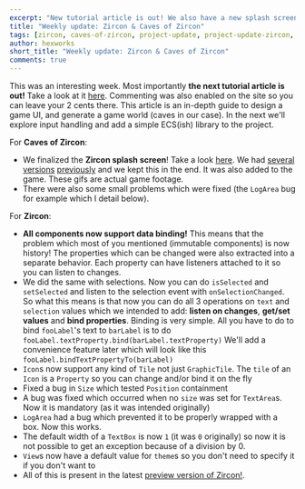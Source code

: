 ```yaml
---
excerpt: "New tutorial article is out! We also have a new splash screen from now on for Caves of Zircon."
title: "Weekly update: Zircon & Caves of Zircon"
tags: [zircon, caves-of-zircon, project-update, project-update-zircon, project-update-coz]
author: hexworks
short_title: "Weekly update: Zircon & Caves of Zircon"
comments: true
---
```


This was an interesting week. Most importantly **the next tutorial article is out!**
Take a look at it [here](https://hexworks.org/posts/tutorials/2019/01/05/how-to-make-a-roguelike-generating-random-caves.html).
Commenting was also enabled on the site so you can leave your 2 cents there. This article
is an in-depth guide to design a game UI, and generate a game world (caves in our case).
In the next we'll explore input handling and add a simple ECS(ish) library to the project.


For **Caves of Zircon**:

- We finalized the **Zircon splash screen**! Take a look [here](https://cdn.discordapp.com/attachments/509142267735310338/532089835054301184/coz_splash.gif).
  We had [several versions](https://cdn.discordapp.com/attachments/509142267735310338/531962820523327488/unknown.png)
  [previously](https://cdn.discordapp.com/attachments/509142267735310338/531950637567574018/unknown.png)
  and we kept this in the end. It was also added to the game. These gifs are actual game
  footage.
- There were also some small problems which were fixed (the `LogArea` bug for example
  which I detail below).


For **Zircon**:

- **All components now support data binding!** This means that the problem which most
  of you mentioned (immutable components) is now history! The properties which can
  be changed were also extracted into a separate behavior. Each property can have
  listeners attached to it so you can listen to changes.
- We did the same with selections. Now you can do `isSelected` and `setSelected`
  and listen to the selection event with `onSelectionChanged`.
  So what this means is that now you can do all 3 operations on `text` and `selection`
  values which we intended to add: **listen on changes**, **get/set values** and
  **bind properties**. Binding is very simple. All you have to do to bind
  `fooLabel`'s text to `barLabel` is to do `fooLabel.textProperty.bind(barLabel.textProperty)`
  We'll add a convenience feature later which will look like this `fooLabel.bindTextPropertyTo(barLabel)`
- `Icon`s now support any kind of `Tile` not just `GraphicTile`. The `tile` of an
  `Icon` is a `Property` so you can change and/or bind it on the fly
- Fixed a bug in `Size` which tested `Position` containment
- A bug was fixed which occurred when no `size` was set for `TextArea`s. Now it is
  mandatory (as it was intended originally)
- `LogArea` had a bug which prevented it to be properly wrapped with a box. Now this
  works.
- The default width of a `TextBox` is now `1` (it was `0` originally) so now it is
  not possible to get an exception because of a division by 0.
- `View`s now have a default value for `theme`s so you don't need to specify it
  if you don't want to
- All of this is present in the latest [preview version of Zircon!](https://jitpack.io/#org.hexworks/zircon/2019.0.9-PREVIEW).  
